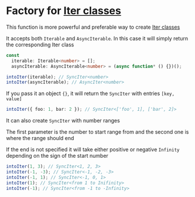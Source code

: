 # Factory for [Iter classes](/src/containers/iter/README.md)

This function is more powerful and preferable way to create [Iter classes](/src/containers/iter/README.md)

It accepts both `Iterable` and `AsyncIterable`. In this case it will simply return the corresponding Iter class

```ts
const 
  iterable: Iterable<number> = [];
  asyncIterable: AsyncIterable<number> = (async function* () {})();

intoIter(iterable); // SyncIter<number>
intoIter(asyncIterable); // AsyncIter<number>
```

If you pass it an object `{}`, it will return the `SyncIter` with entries `[key, value]`

```ts
intoIter({ foo: 1, bar: 2 }); // SyncIter<['foo', 1], ['bar', 2]>
```

It can also create `SyncIter` with number ranges

The first parameter is the number to start range from and the second one is where the range should end

If the end is not specified it will take either positive or negative `Infinity` depending on the sign of the start number

```ts
intoIter(1, 3); // SyncIter<1, 2, 3>
intoIter(-1, -3); // SyncIter<-1, -2, -3>
intoIter(-1, 1); // SyncIter<-1, 0, 1>
intoIter(1); // SyncIter<from 1 to Inifinity>
intoIter(-1); // SyncIter<from -1 to -Infinity>
```
